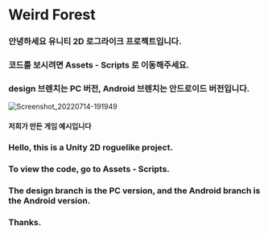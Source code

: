 # Weird Forest

### 안녕하세요 유니티 2D 로그라이크 프로젝트입니다.
### 코드를 보시려면 Assets - Scripts 로 이동해주세요.

### design 브렌치는 PC 버전, Android 브렌치는 안드로이드 버전입니다.

![Screenshot_20220714-191949](https://user-images.githubusercontent.com/102578151/179493140-52cc94fb-df91-4b25-ae1a-9d91e5456922.jpg)

#### 저희가 만든 게임 예시입니다


### Hello, this is a Unity 2D roguelike project.
### To view the code, go to Assets - Scripts.
### The design branch is the PC version, and the Android branch is the Android version.
### Thanks.
